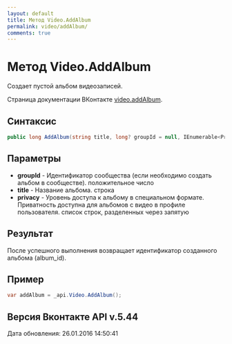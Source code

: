 ```yaml
---
layout: default
title: Метод Video.AddAlbum
permalink: video/addAlbum/
comments: true
---
```

# Метод Video.AddAlbum
Создает пустой альбом видеозаписей.

Страница документации ВКонтакте [video.addAlbum](https://vk.com/dev/video.addAlbum).

## Синтаксис
``` csharp
public long AddAlbum(string title, long? groupId = null, IEnumerable<Privacy> privacy = null)
```

## Параметры
+ **groupId** - Идентификатор сообщества (если необходимо создать альбом в сообществе). положительное число
+ **title** - Название альбома. строка
+ **privacy** - Уровень доступа к альбому в специальном формате. 
Приватность доступна для альбомов с видео в профиле пользователя. список строк, разделенных через запятую

## Результат
После успешного выполнения возвращает  идентификатор созданного альбома (album_id).

## Пример
``` csharp
var addAlbum = _api.Video.AddAlbum();
```

## Версия Вконтакте API v.5.44
Дата обновления: 26.01.2016 14:50:41

